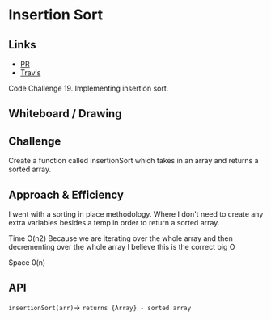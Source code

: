 # Insertion Sort

## Links

-  [PR](https://github.com/martinbalke-401-adavanced-js/data-structures-and-algorithms/pull/15)
-   [Travis](https://www.travis-ci.com/martinbalke-401-adavanced-js/data-structures-and-algorithms)

Code Challenge 19. Implementing insertion sort.

## Whiteboard / Drawing

<!-- Photo of your whiteboard or drawing -->

## Challenge

Create a function called insertionSort which takes in an array and returns a sorted array.

## Approach & Efficiency

I went with a sorting in place methodology. Where I don't need to create any extra variables besides a temp in order to return a sorted array.

Time O(n2) Because we are iterating over the whole array and then decrementing over the whole array I believe this is the correct big O

Space 0(n)

## API

`insertionSort(arr)`-> `returns {Array} - sorted array` 
